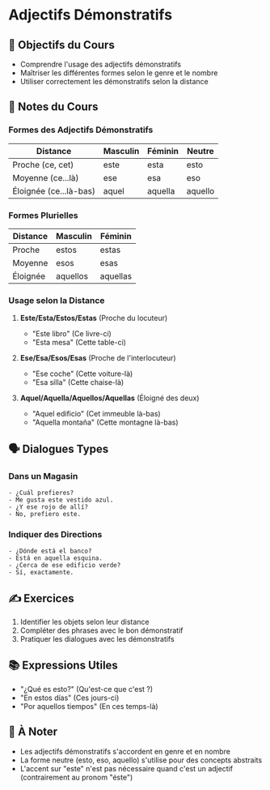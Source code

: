 # Adjectifs Démonstratifs

## 🎯 Objectifs du Cours
- Comprendre l'usage des adjectifs démonstratifs
- Maîtriser les différentes formes selon le genre et le nombre
- Utiliser correctement les démonstratifs selon la distance

## 📝 Notes du Cours

### Formes des Adjectifs Démonstratifs
| Distance | Masculin | Féminin | Neutre |
|----------|----------|----------|---------|
| Proche (ce, cet) | este | esta | esto |
| Moyenne (ce...là) | ese | esa | eso |
| Éloignée (ce...là-bas) | aquel | aquella | aquello |

### Formes Plurielles
| Distance | Masculin | Féminin |
|----------|----------|----------|
| Proche | estos | estas |
| Moyenne | esos | esas |
| Éloignée | aquellos | aquellas |

### Usage selon la Distance
1. **Este/Esta/Estos/Estas** (Proche du locuteur)
   - "Este libro" (Ce livre-ci)
   - "Esta mesa" (Cette table-ci)

2. **Ese/Esa/Esos/Esas** (Proche de l'interlocuteur)
   - "Ese coche" (Cette voiture-là)
   - "Esa silla" (Cette chaise-là)

3. **Aquel/Aquella/Aquellos/Aquellas** (Éloigné des deux)
   - "Aquel edificio" (Cet immeuble là-bas)
   - "Aquella montaña" (Cette montagne là-bas)

## 🗣️ Dialogues Types

### Dans un Magasin
```español
- ¿Cuál prefieres?
- Me gusta este vestido azul.
- ¿Y ese rojo de allí?
- No, prefiero este.
```

### Indiquer des Directions
```español
- ¿Dónde está el banco?
- Está en aquella esquina.
- ¿Cerca de ese edificio verde?
- Sí, exactamente.
```

## ✍️ Exercices
1. Identifier les objets selon leur distance
2. Compléter des phrases avec le bon démonstratif
3. Pratiquer les dialogues avec les démonstratifs

## 📚 Expressions Utiles
- "¿Qué es esto?" (Qu'est-ce que c'est ?)
- "En estos días" (Ces jours-ci)
- "Por aquellos tiempos" (En ces temps-là)

## 📌 À Noter
- Les adjectifs démonstratifs s'accordent en genre et en nombre
- La forme neutre (esto, eso, aquello) s'utilise pour des concepts abstraits
- L'accent sur "este" n'est pas nécessaire quand c'est un adjectif (contrairement au pronom "éste")
